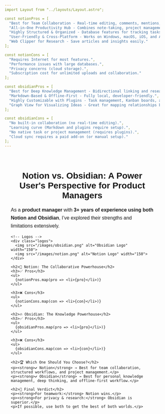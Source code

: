 ```yaml
---
import Layout from "../layouts/Layout.astro";

const notionPros = [
  "Best for Team Collaboration - Real-time editing, comments, mentions, and shared workspaces.",
  "All-in-One Productivity Hub - Combines note-taking, project management, wikis, and databases.",
  "Highly Structured & Organized - Database features for tracking tasks, OKRs, and product specs.",
  "User-Friendly & Cross-Platform - Works on Windows, macOS, iOS, and Android.",
  "Web Clipper for Research - Save articles and insights easily."
];

const notionCons = [
  "Requires Internet for most features.",
  "Performance issues with large databases.",
  "Privacy concerns (cloud storage).",
  "Subscription cost for unlimited uploads and collaboration."
];

const obsidianPros = [
  "Best for Deep Knowledge Management - Bidirectional linking and research capabilities.",
  "Markdown-Based & Offline-First - Fully local, developer-friendly.",
  "Highly Customizable with Plugins - Task management, Kanban boards, and more.",
  "Graph View for Visualizing Ideas - Great for mapping relationships between notes."
];

const obsidianCons = [
  "No built-in collaboration (no real-time editing).",
  "Learning curve (Markdown and plugins require setup).",
  "No native task or project management (requires plugins).",
  "Cloud sync requires a paid add-on (or manual setup)."
];
---
```


<Layout title="Notion vs. Obsidian - A Power User's Perspective">
  <div class="container">
    <h1>Notion vs. Obsidian: A Power User's Perspective for Product Managers</h1>
    <p>As a <strong>product manager</strong> with <strong>3+ years of experience using both Notion and Obsidian</strong>, I’ve explored their strengths and limitations extensively.</p>
    
    <!-- Logos -->
    <div class="logos">
      <img src="/images/obsidian.png" alt="Obsidian Logo" width="150">
      <img src="/images/notion.png" alt="Notion Logo" width="150">
    </div>

    <h2>🚀 Notion: The Collaborative Powerhouse</h2>
    <h3>✅ Pros</h3>
    <ul>
      {notionPros.map(pro => <li>{pro}</li>)}
    </ul>

    <h3>❌ Cons</h3>
    <ul>
      {notionCons.map(con => <li>{con}</li>)}
    </ul>

    <h2>🔥 Obsidian: The Knowledge Powerhouse</h2>
    <h3>✅ Pros</h3>
    <ul>
      {obsidianPros.map(pro => <li>{pro}</li>)}
    </ul>

    <h3>❌ Cons</h3>
    <ul>
      {obsidianCons.map(con => <li>{con}</li>)}
    </ul>

    <h2>🏆 Which One Should You Choose?</h2>
    <p><strong>✔ Notion</strong> → Best for team collaboration, structured workflows, and project management.</p>
    <p><strong>✔ Obsidian</strong> → Best for personal knowledge management, deep thinking, and offline-first workflow.</p>

    <h2>🚀 Final Verdict</h2>
    <p><strong>For teamwork:</strong> Notion wins.</p>
    <p><strong>For privacy & research:</strong> Obsidian is superior.</p>
    <p>If possible, use both to get the best of both worlds.</p>
  </div>

  <style>
    .container {
      max-width: 800px;
      margin: 0 auto;
      padding: 20px;
      font-family: Arial, sans-serif;
    }
    .logos {
      display: flex;
      justify-content: center;
      gap: 20px;
      margin-bottom: 20px;
    }
    h1 {
      text-align: center;
    }
    h2 {
      margin-top: 20px;
      color: #333;
    }
    ul {
      list-style-type: disc;
      margin-left: 20px;
    }
    p {
      font-size: 16px;
      line-height: 1.6;
    }
  </style>
</Layout>
